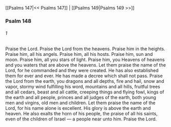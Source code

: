[[Psalms 147|<< Psalms 147]]  |  [[Psalms 149|Psalms 149 >>]]

### Psalm 148
###### 1
Praise the Lord. Praise the Lord from the heavens. Praise him in the heights. Praise him, all his angels. Praise him, all his hosts. Praise him, sun and moon. Praise him, all you stars of light. Praise him, you Heavens of heavens and you waters that are above the heavens. Let them praise the name of the Lord, for he commanded and they were created. He has also established them for ever and ever. He has made a decree which shall not pass. Praise the Lord from the earth, you dragons and all depths, fire and hail, snow and vapor, stormy wind fulfilling his word, mountains and all hills, fruitful trees and all cedars, beast and all cattle, creeping things and flying fowl, kings of the earth and all people, princes and all judges of the earth, both young men and virgins, old men and children. Let them praise the name of the Lord, for his name alone is excellent. His glory is above the earth and heaven. He also exalts the horn of his people, the praise of all his saints, even of the children of Israel — a people near unto him. Praise the Lord.